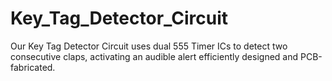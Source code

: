 # Key_Tag_Detector_Circuit
Our Key Tag Detector Circuit uses dual 555 Timer ICs to detect two consecutive claps, activating an audible alert  efficiently designed and PCB-fabricated.
